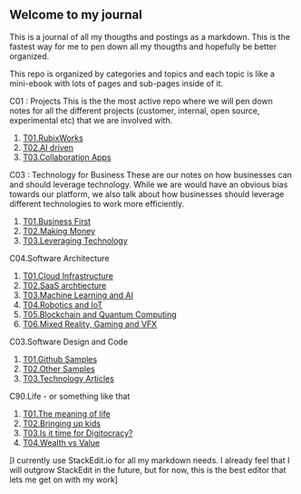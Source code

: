 ## Welcome to my journal

This is a journal of all my thougths and postings as a markdown. This is the fastest way for me to pen down all my thougths and hopefully be better organized.

This repo is organized by categories and topics and each topic is like a mini-ebook with lots of pages and sub-pages inside of it.

C01 : Projects
This is the the most active repo where we will pen down notes for all the different projects (customer, internal, open source, experimental etc) that we are involved with.
 1. [T01.RubixWorks](C01/T01/P000.Cover)
 2. [T02.AI driven ](C01/T02/P000.Cover)
 3. [T03.Collaboration Apps](C01/T03/P000.Cover)
 
C03 : Technology for Business
These are our notes on how businesses can and should leverage technology. While we are would have an obvious bias towards our platform, we also talk about how businesses should leverage different technologies to work more efficiently.
 1. [T01.Business First](C03/T01/P000.Cover)
 2. [T02.Making Money](C03/T02/P000.Cover)
 3. [T03.Leveraging Technology](C03/T03/P000.Cover)

C04.Software Architecture
 1. [T01.Cloud Infrastructure](C02/T01/P000.Cover)
 2. [T02.SaaS archtiecture](C02/T02/P000.Cover)
 3. [T03.Machine Learning and AI](C02/T03/P000.Cover)
 4. [T04.Robotics and IoT](C02/T04/P000.Cover)
 5. [T05.Blockchain and Quantum Computing](C02/T05/P000.Cover)
 6. [T06.Mixed Reality, Gaming and VFX](C02/T06/P000.Cover)

C03.Software Design and Code
 1. [T01.Github Samples](C03/T01/P000.Cover)
 2. [T02.Other Samples](C03/T02/P000.Cover)
 3. [T03.Technology Articles](C03/T03/P000.Cover)
 
C90.Life - or something like that
 1. [T01.The meaning of life](C90/T01/P000.Cover)
 2. [T02.Bringing up kids](C90/T02/P000.Cover)
 3. [T03.Is it time for Digitocracy?](C90/T03/P000.Cover)
 4. [T04.Wealth vs Value](C90/T04/P000.Cover)

[I currently use StackEdit.io for all my markdown needs. I already feel that I will outgrow StackEdit in the future, but for now, this is the best editor that lets me get on with my work]
<!--stackedit_data:
eyJoaXN0b3J5IjpbNzEzMjM0NDQxLC0yMTMzMTU0NTQ3LC00MD
MxNTY1MDVdfQ==
-->